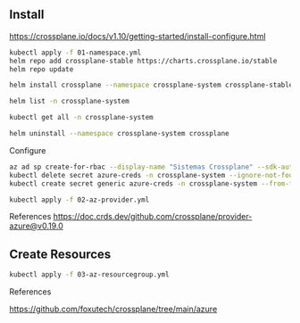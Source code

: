 ## Install

https://crossplane.io/docs/v1.10/getting-started/install-configure.html

```bash
kubectl apply -f 01-namespace.yml 
helm repo add crossplane-stable https://charts.crossplane.io/stable
helm repo update

helm install crossplane --namespace crossplane-system crossplane-stable/crossplane

helm list -n crossplane-system

kubectl get all -n crossplane-system
```

```bash
helm uninstall --namespace crossplane-system crossplane
```

Configure

```bash
az ad sp create-for-rbac --display-name "Sistemas Crossplane" --sdk-auth --role Contributor --scopes /subscriptions/dbfe8c3f-dc20-468e-85db-e92325113098 > "creds.json"
kubectl delete secret azure-creds -n crossplane-system --ignore-not-found
kubectl create secret generic azure-creds -n crossplane-system --from-file=creds=./creds.json

kubectl apply -f 02-az-provider.yml 
```

References https://doc.crds.dev/github.com/crossplane/provider-azure@v0.19.0

## Create Resources

```bash
kubectl apply -f 03-az-resourcegroup.yml
```

References

https://github.com/foxutech/crossplane/tree/main/azure
